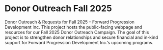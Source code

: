 # Donor Outreach Fall 2025
Donor Outreach &amp; Requests for Fall 2025 – Forward Progression Development Inc. This project hosts the public-facing webpage and resources for our Fall 2025 Donor Outreach Campaign. The goal of this project is to strengthen donor relationships and secure financial and in-kind support for Forward Progression Development Inc.’s upcoming programs.

